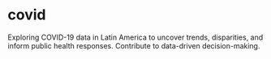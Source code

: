 # covid
Exploring COVID-19 data in Latin America to uncover trends, disparities, and inform public health responses.  Contribute to data-driven decision-making.
